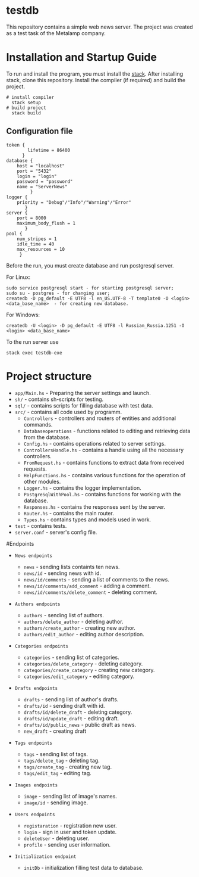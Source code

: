 # testdb
This repository contains a simple web news server. The project was created as a test task of the Metalamp company. 
# Installation and Startup Guide
To run and install the program, you must install the [stack](https://docs.haskellstack.org/en/stable/install_and_upgrade/).
After installing stack, clone this repository. Install the compiler (if required) and build the project.

    # install compiler
      stack setup
    # build project
      stack build
## Configuration file
    token {
            lifetime = 86400 
          }
    database {
        host = "localhost"
        port = "5432"
        login = "login"
        password = "password"
        name = "ServerNews"
             }
    logger {
        priority = "Debug"/"Info"/"Warning"/"Error"
           }
    server {
        port = 8000
        maximum_body_flush = 1
           }
    pool {
        num_stripes = 1
        idle_time = 40
        max_resources = 10
         }
         
Before the run, you must create database and run postgresql server. 

For Linux:

    sudo service postgresql start - for starting postgresql server;
    sudo su - postgres - for changing user;
    createdb -D pg_default -E UTF8 -l en_US.UTF-8 -T template0 -O <login> <data_base_name>  - for creating new database.

For Windows:

    createdb -U <login> -D pg_default -E UTF8 -l Russian_Russia.1251 -O <login> <data_base_name>

To the run server use 

    stack exec testdb-exe

# Project structure

* `app/Main.hs` - Preparing the server settings and launch.
* `sh/` - contains sh-scripts for testing.
* `sql/` - contains scripts for filling database with test data.
* `src/` - contains all code used by programm.
    * `Controllers` - controllers and routers of entities and additional commands.
    * `Databaseoperations` - functions related to editing and retrieving data from the database.
    * `Config.hs` - contains operations related to server settings.
    * `ControllersHandle.hs` - contains a handle using all the necessary controllers.
    * `FromRequest.hs` - contains functions to extract data from received requests.
    * `HelpFunctions.hs` - contains various functions for the operation of other modules.
    * `Logger.hs` - contains the logger implementation.
    * `PostgreSqlWithPool.hs` - contains functions for working with the database.
    * `Responses.hs` - contains the responses sent by the server.
    * `Router.hs` - contains the main router.
    * `Types.hs` - contains types and models used in work.
* `test` - contains tests.
* `server.conf` - server's config file.


#Endpoints

* `News endpoints`
    * `news` - sending lists containts ten news.
    * `news/id` - sending news with id.
    * `news/id/comments` - sending a list of comments to the news.
    * `news/id/comments/add_comment` - adding a comment.
    * `news/id/comments/delete_comment` - deleting comment.
* `Authors endpoints`
    * `authors` - sending list of authors.
    * `authors/delete_author` - deleting author.
    * `authors/create_author` - creating new author.
    * `authors/edit_author` - editing author description.
* `Categories endpoints`
    * `categories` - sending list of categories.
    * `categories/delete_category` - deleting category.
    * `categories/create_category` - creating new category.
    * `categories/edit_category` - editing category.

* `Drafts endpoints`
    * `drafts` - sending list of author's drafts.
    * `drafts/id` - sending draft with id.
    * `drafts/id/delete_draft` - deleting category.
    * `drafts/id/update_draft` - editing draft.
    * `drafts/id/public_news` - public draft as news.
    * `new_draft` - creating draft
* `Tags endpoints`
    * `tags` - sending list of tags.
    * `tags/delete_tag` - deleting tag.
    * `tags/create_tag` - creating new tag.
    * `tags/edit_tag` - editing tag.

* `Images endpoints`
    * `image` - sending list of image's names.
    * `image/id` - sending image.
* `Users endpoints`
    * `registaration` - registration new user.
    * `login` - sign in user and token update.
    * `deleteUser` - deleting user.
    * `profile` - sending user information.

* `Initialization endpoint`
    * `initDb` - initialization filling test data to database.


